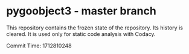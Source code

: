 # pygoobject3 - master branch

This repository contains the frozen state of the repository.
Its history is cleared. It is used only for static code
analysis with Codacy.

Commit Time: 1712810248